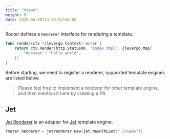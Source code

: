 ```yaml
---
title: "Views"
weight: 9
date: 2020-04-08T13:50:52+08:00
---
```


Router defines a `Renderer` interface for rendering a template.

```go
func render(ctx *clevergo.Context) error {
    return ctx.Render(http.StatusOK, "index.tmpl", clevergo.Map{
        "message": "hello world",
    })
}
```

Before starting, we need to register a renderer, supported template engines are listed below.

> Please feel free to implement a renderer for other template engine, and then mention it here by creating a PR.

## Jet

[Jet Renderer](https://github.com/clevergo/jetrenderer) is an adapter for [Jet](https://github.com/cloudykit/jet) template engine.

```go
router.Renderer = jetrenderer.New(jet.NewHTMLSet("./views"))
```
